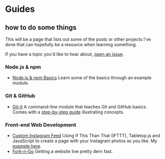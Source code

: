 # Guides
## how to do some things

This will be a page that lists out some of the posts or other projects I've done that can hopefully be a resource when learning something.

If you have a topic you'd like to hear about, [open an issue](http://github.com/jlord/hello-world/issues/new).

### Node.js & npm

- [Node.js & npm Basics](http://localhost:5567/blog/simple-node-module.html) Learn some of the basics through an example module.

### Git & GitHub

- [Git-it](http://github.com/jlord/git-it) A command-line module that teaches Git and GitHub basics. Comes with a [step-by-step guide](http://jlord.github.io/git-it) illustrating concepts.

### Front-end Web Development

- [Custom Instagram Feed](http://localhost:5567/blog/your-own-instagram.html) Using If This Than That (IFTTT), Tabletop.js and JavaScript to create a page with your Instagram photos as you like. My [example here](/instagram.html).
- [Fork-n-Go](http://jlord.github.io/forkngo) Getting a website live pretty dern fast.
